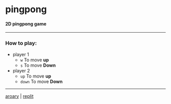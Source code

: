 # pingpong
#### 2D pingpong game
___
### How to play:
* player 1
    * `w` To move **up**
    * `s` To move **Down**
* player 2
    * `up` To move **up**
    * `down` To move **Down**
___
[aroary](https://github.com/aroary) | [replit](https://replit.com/@aroary4444/pingpong)